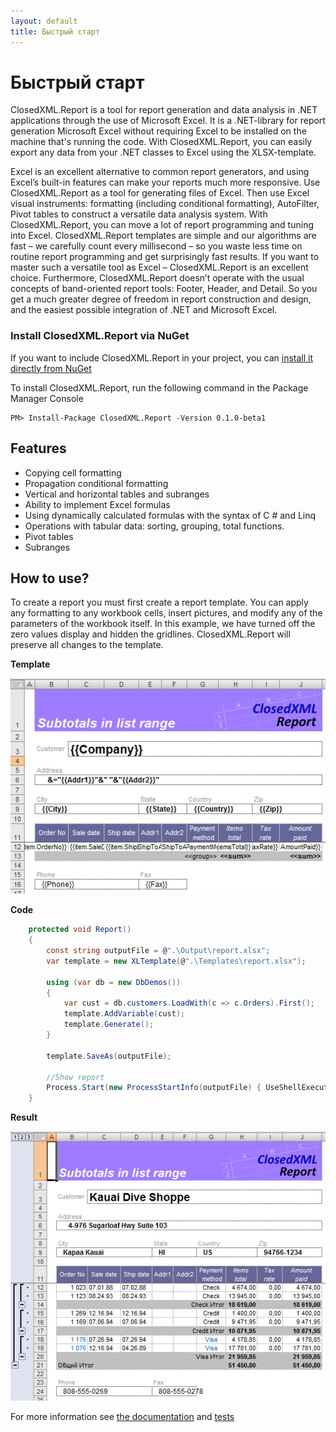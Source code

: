 ```yaml
---
layout: default
title: Быстрый старт
---
```


# Быстрый старт


ClosedXML.Report is a tool for report generation and data analysis in .NET applications through the use of Microsoft Excel.
It is a .NET-library for report generation Microsoft Excel without requiring Excel to be installed on the machine that's running the code. With ClosedXML.Report, you can easily export any data from your .NET classes to Excel using the XLSX-template.

Excel is an excellent alternative to common report generators, and using Excel’s built-in features
can make your reports much more responsive.
Use ClosedXML.Report as a tool for generating files of Excel. Then use Excel visual instruments: formatting (including
conditional formatting), AutoFilter, Pivot tables to construct a versatile data analysis system. With ClosedXML.Report, you can move a lot of report programming
and tuning into Excel. ClosedXML.Report templates are simple and our algorithms are fast – we carefully count every
millisecond – so you waste less time on routine report programming and get surprisingly fast results. If you want
to master such a versatile tool as Excel – ClosedXML.Report is an excellent choice.
Furthermore, ClosedXML.Report doesn’t operate with the usual concepts of band-oriented report tools: Footer, Header,
and Detail. So you get a much greater degree of freedom in report construction and design, and the easiest possible integration of .NET and Microsoft Excel. 

### Install ClosedXML.Report via NuGet

If you want to include ClosedXML.Report in your project, you can [install it directly from NuGet](https://www.nuget.org/packages/ClosedXML.Report/)

To install ClosedXML.Report, run the following command in the Package Manager Console

```
PM> Install-Package ClosedXML.Report -Version 0.1.0-beta1
```

## Features

* Copying cell formatting
* Propagation conditional formatting
* Vertical and horizontal tables and subranges
* Ability to implement Excel formulas
* Using dynamically calculated formulas with the syntax of C # and Linq
* Operations with tabular data: sorting, grouping, total functions.
* Pivot tables
* Subranges

## How to use?
To create a report you must first create a report template. You can apply any formatting to any workbook cells, insert pictures, and modify any of the parameters of the workbook itself. In this example, we have turned off the zero values display and hidden the 
gridlines. ClosedXML.Report will preserve all changes to the template. 

**Template**

![template1](../../images/quick-start-01.png)

**Code**

```c#
    protected void Report()
    {
        const string outputFile = @".\Output\report.xlsx";
        var template = new XLTemplate(@".\Templates\report.xlsx");

        using (var db = new DbDemos())
        {
            var cust = db.customers.LoadWith(c => c.Orders).First();
            template.AddVariable(cust);
            template.Generate();
        }

        template.SaveAs(outputFile);

        //Show report
        Process.Start(new ProcessStartInfo(outputFile) { UseShellExecute = true });
    }
```

**Result**

![result1](../../images/quick-start-02.png)

For more information see [the documentation](index) and [tests](https://github.com/ClosedXML/ClosedXML.Report/tree/master/tests)
